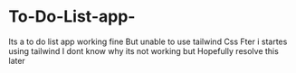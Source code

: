# To-Do-List-app-
Its a to do list app working fine But unable to use tailwind Css
Fter i startes using tailwind I dont know why its not working but Hopefully resolve this later
